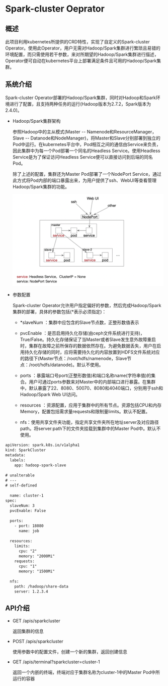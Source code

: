 # Spark-cluster Oeprator

## 概述
此项目利用kubernetes所提供的CRD特性，实现了自定义的Spark-cluster Operator。使用此Operator，用户无需对Hadoop/Spark集群进行繁琐且易错的环境配置，而只需使用若干参数，来对所期望的Hadoop/Spark集群进行描述，Operator便可自动在kubernetes平台上部署满足条件且可用的Hadoop/Spark集群。
	
## 系统介绍
Spark-cluster Operator部署的Hadoop/Spark集群，同时对Hadoop和Spark环境进行了配置，且支持两种任务的运行(Hadoop版本为2.7.2，Spark版本为2.4.0)。

* Hadoop/Spark集群架构
	
	参照Hadoop中的主从模式(Master -- Namenode和ResourceManager， Slave -- Datanode和NodeManager)，将Master和Slave分别部署到独立的Pod中运行。在kubernetes平台中，Pod相互之间的通信由Service来负责，因此集群中为每一个Pod部署一个同名的Headless Service。使用Headless Service是为了保证访问Headless Service便可以直接访问到后端的同名Pod。
	
	除了上述的配置，集群还为Master Pod部署了一个NodePort Service，通过此方式将Pod内部的端口暴露出来，为用户提供了ssh、WebUI等查看管理Hadoop/Spark集群的功能。
	
	![architecture](manifest/architecture.png)

* 参数配置

	Spark-cluster Operator允许用户指定偏好的参数，然后完成Hadoop/Spark集群的部署，具体的参数包括(*表示必须指定)：
	- *slaveNum ：集群中应包含的Slave节点数，正整形数值表示
	
	- pvcEnable ：是否启用持久化存储(由ceph文件系统进行支持)，True/False。持久化存储保证了当Master或者Slave发生意外故障重启时，集群在故障之前所保存的数据依然存在。为避免数据丢失，用户在启用持久化存储的同时，应将需要持久化的内容放置到HDFS文件系统对应的路径下(Master节点：/root/hdfs/namenode，Slave节点：/root/hdfs/datanode)。默认不使用。
	
	- ports ：暴露端口号port(正整形数值)和端口名称name(字符串值)的集合。用户可通过ports参数来对Master中的内部端口进行暴露。在集群中，默认暴露了22、8080、50070、8080和4040端口，分别用于ssh和Hadoop/Spark Web UI访问。
	
	- resources ：资源配置，应用于集群中的所有节点。资源包括CPU和内存Memory，配置包括需求量requests和限制量limits。默认不配置。
	
	- nfs：使用共享文件夹功能，指定共享文件夹所在地址server及对应路径path。将server:path下的文件夹挂载到集群中的Master Pod中。默认不使用。
	
```
apiVersion: spark.k8s.io/v1alpha1
kind: SparkCluster
metadata:
  labels:
    app: hadoop-spark-slave

# unalterable
# --- 
# self-defined

  name: cluster-1
spec:
  slaveNum: 3
  pvcEnable: False
  
  ports:
    - port: 18080
      name: job

  resources:
    limits:
      cpu: "2"
      memory: "2000Mi"
    requests:
      cpu: "1"
      memory: "1500Mi"

  nfs:
    path: /hadoop/share-data
    server: 1.2.3.4
```
  		
	
## API介绍
* GET 	/apis/sparkcluster
	
	返回集群的信息

* POST /apis/sparkcluster

	使用参数中的配置文件，创建一个新的集群，返回创建信息

* GET /apis/terminal?sparkcluster=cluster-1

	返回一个内嵌的终端，终端对应于集群名称为cluster-1中的Master Pod中所运行的容器


